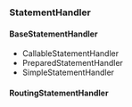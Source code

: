 
### StatementHandler

#### BaseStatementHandler

- CallableStatementHandler
- PreparedStatementHandler
- SimpleStatementHandler



#### RoutingStatementHandler




